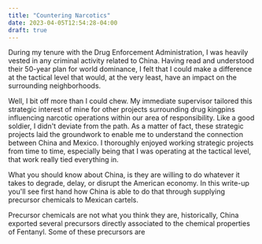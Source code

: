 ```yaml
---
title: "Countering Narcotics"
date: 2023-04-05T12:54:28-04:00
draft: true
---
```


During my tenure with the Drug Enforcement Administration, I was heavily vested in any criminal activity related to China. Having read and understood their 50-year plan for world dominance, I felt that I could make a difference at the tactical level that would, at the very least, have an impact on the surrounding neighborhoods.

Well, I bit off more than I could chew. My immediate supervisor tailored this strategic interest of mine for other projects surrounding drug kingpins influencing narcotic operations within our area of responsibility. Like a good soldier, I didn't deviate from the path. As a matter of fact, these strategic projects laid the groundwork to enable me to understand the connection between China and Mexico. I thoroughly enjoyed working strategic projects from time to time, especially being that I was operating at the tactical level, that work really tied everything in.

What you should know about China, is they are willing to do whatever it takes to degrade, delay, or disrupt the American economy. In this write-up you'll see first hand how China is able to do that through supplying precursor chemicals to Mexican cartels. 

Precursor chemicals are not what you think they are, historically, China exported several precursors directly associated to the chemical properties of Fentanyl. Some of these precursors are